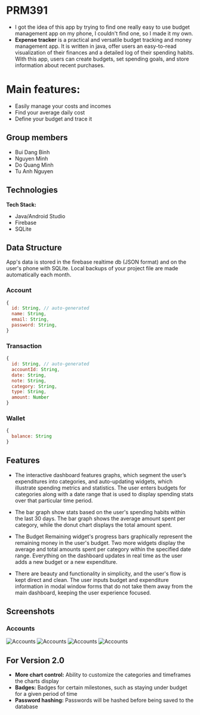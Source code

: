 # PRM391
- I got the idea of this app by trying to find one really easy to use budget management app on my phone, I couldn't find one, so I made it my own.
- **Expense tracker** is a practical and versatile budget tracking and money management app. It is written in java, offer users an easy-to-read visualization of their finances and a detailed log of their spending habits. With this app, users can create budgets, set spending goals, and store information about recent purchases.
# Main features:
- Easily manage your costs and incomes
- Find your average daily cost
- Define your budget and trace it

## Group members
* Bui Dang Binh
* Nguyen Minh
* Do Quang Minh
* Tu Anh Nguyen

## Technologies

**Tech Stack:**

- Java/Android Studio
- Firebase
- SQLite

## Data Structure

App's data is stored in the firebase realtime db (JSON format) and on the user's phone with SQLite. Local backups of your project file are made automatically each month.

### Account

```javascript
{
  id: String, // auto-generated
  name: String,
  email: String,
  password: String,
}
```

### Transaction

```javascript
{
  id: String, // auto-generated
  accountId: String,
  date: String,
  note: String,
  category: String,
  type: String,
  amount: Number
}
```

### Wallet

```javascript
{
  balance: String
}
```

## Features

- The interactive dashboard features graphs, which segment the user’s expenditures into categories, and auto-updating widgets, which illustrate spending metrics and statistics. The user enters budgets for categories along with a date range that is used to display spending stats over that particular time period.

- The bar graph show stats based on the user's spending habits within the last 30 days. The bar graph shows the average amount spent per category, while the donut chart displays the total amount spent.

- The Budget Remaining widget's progress bars graphically represent the remaining money in the user's budget. Two more widgets display the average and total amounts spent per category within the specified date range. Everything on the dashboard updates in real time as the user adds a new budget or a new expenditure.

- There are beauty and functionality in simplicity, and the user's flow is kept direct and clean. The user inputs budget and expenditure information in modal window forms that do not take them away from the main dashboard, keeping the user experience focused.

## Screenshots
### Accounts

![Accounts](./screen-shots/transaction-view.png)
![Accounts](./screen-shots/report-view.png)
![Accounts](./screen-shots/login.png)
![Accounts](./screen-shots/register.png)

## For Version 2.0

- **More chart control:** Ability to customize the categories and timeframes the charts display
- **Badges:** Badges for certain milestones, such as staying under budget for a given period of time
- **Password hashing:** Passwords will be hashed before being saved to the database
